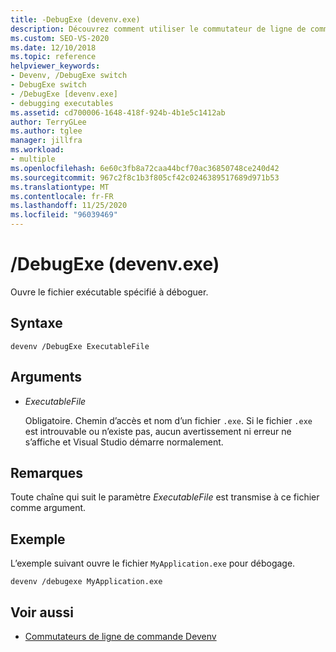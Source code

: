 ```yaml
---
title: -DebugExe (devenv.exe)
description: Découvrez comment utiliser le commutateur de ligne de commande DebugExe devenv pour ouvrir un fichier exécutable spécifié à déboguer.
ms.custom: SEO-VS-2020
ms.date: 12/10/2018
ms.topic: reference
helpviewer_keywords:
- Devenv, /DebugExe switch
- DebugExe switch
- /DebugExe [devenv.exe]
- debugging executables
ms.assetid: cd700006-1648-418f-924b-4b1e5c1412ab
author: TerryGLee
ms.author: tglee
manager: jillfra
ms.workload:
- multiple
ms.openlocfilehash: 6e60c3fb8a72caa44bcf70ac36850748ce240d42
ms.sourcegitcommit: 967c2f8c1b3f805cf42c0246389517689d971b53
ms.translationtype: MT
ms.contentlocale: fr-FR
ms.lasthandoff: 11/25/2020
ms.locfileid: "96039469"
---
```

# <a name="debugexe-devenvexe"></a>/DebugExe (devenv.exe)

Ouvre le fichier exécutable spécifié à déboguer.

## <a name="syntax"></a>Syntaxe

```shell
devenv /DebugExe ExecutableFile
```

## <a name="arguments"></a>Arguments

- *ExecutableFile*

  Obligatoire. Chemin d’accès et nom d’un fichier `.exe`. Si le fichier `.exe` est introuvable ou n’existe pas, aucun avertissement ni erreur ne s’affiche et Visual Studio démarre normalement.

## <a name="remarks"></a>Remarques

Toute chaîne qui suit le paramètre *ExecutableFile* est transmise à ce fichier comme argument.

## <a name="example"></a>Exemple

L’exemple suivant ouvre le fichier `MyApplication.exe` pour débogage.

```shell
devenv /debugexe MyApplication.exe
```

## <a name="see-also"></a>Voir aussi

- [Commutateurs de ligne de commande Devenv](../../ide/reference/devenv-command-line-switches.md)
